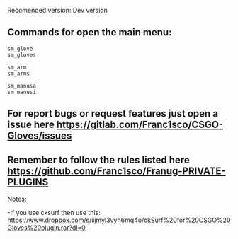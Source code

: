 Recomended version: Dev version


## Commands for open the main menu:
```
sm_glove
sm_gloves

sm_arm
sm_arms
    	
sm_manusa
sm_manusi
```


## For report bugs or request features just open a issue here https://gitlab.com/Franc1sco/CSGO-Gloves/issues

## Remember to follow the rules listed here https://github.com/Franc1sco/Franug-PRIVATE-PLUGINS


Notes: 

-If you use cksurf then use this: https://www.dropbox.com/s/iijmyl3vyh6mq4o/ckSurf%20for%20CSGO%20Gloves%20plugin.rar?dl=0